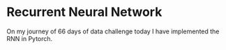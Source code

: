 # Recurrent Neural Network
On my journey of 66 days of data challenge today I have implemented the RNN in Pytorch.
